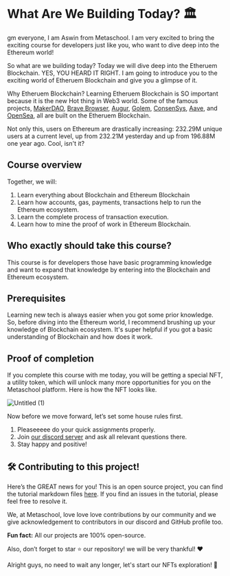 # What Are We Building Today? 🏛️

gm everyone, I am Aswin from Metaschool. I am very excited to bring the exciting course for developers just like you, who want to dive deep into the Ethereum world!

So what are we building today? Today we will dive deep into the Etheruem Blockchain. YES, YOU HEARD IT RIGHT. I am going to introduce you to the exciting world of Etheruem Blockchain and give you a glimpse of it.

Why Etheruem Blockchain? Learning Etheruem Blockchain is SO important because it is the new Hot thing in Web3 world. Some of the famous projects, [MakerDAO](https://makerdao.com/en/), [Brave Browser](https://brave.com/), [Augur](https://www.augur.net/), [Golem](https://www.golem.network/), [ConsenSys](https://consensys.net/), [Aave](https://aave.com/), and [OpenSea](https://opensea.io/), all are built on the Etheruem Blockchain.

Not only this, users on Ethereum are drastically increasing: 232.29M unique users at a current level, up from 232.21M yesterday and up from 196.88M one year ago. Cool, isn't it?

## Course overview

Together, we will:

1. Learn everything about Blockchain and Ethereum Blockchain
2. Learn how accounts, gas, payments, transactions help to run the Ethereum ecosystem.
3. Learn the complete process of transaction execution.
4. Learn how to mine the proof of work in Ethereum Blockchain.

## Who exactly should take this course?

This course is for developers those have basic programming knowledge and want to expand that knowledge by entering into the Blockchain and Ethereum ecosystem.

## Prerequisites

Learning new tech is always easier when you got some prior knowledge. So, before diving into the Ethereum world, I recommend brushing up your knowledge of Blockchain ecosystem. It's super helpful if you got a basic understanding of Blockchain and how does it work.

## Proof of completion

If you complete this course with me today, you will be getting a special NFT, a utility token, which will unlock many more opportunities for you on the Metaschool platform. Here is how the NFT looks like.

![Untitled (1)](https://github.com/0xmetaschool/Learning-Projects/assets/129931419/39ec7f2b-da59-4a3c-b81f-90e3fe8c50c4)

Now before we move forward, let’s set some house rules first.

1. Pleaseeeee do your quick assignments properly.
2. Join [our discord server](https://discord.gg/vbVMUwXWgc) and ask all relevant questions there.
3. Stay happy and positive!

## 🛠 Contributing to this project!

Here’s the GREAT news for you! This is an open source project, you can find the tutorial markdown files [here](https://github.com/0xmetaschool/Learning-Projects/tree/main/How%20does%20Ethereum%20work%20-%20A%20deepdive). If you find an issues in the tutorial, please feel free to resolve it.

We, at Metaschool, love love love contributions by our community and we give acknowledgement to contributors in our discord and GitHub profile too.

**Fun fact:** All our projects are 100% open-source.

Also, don’t forget to star ⭐️ our repository! we will be very thankful! ♥️

Alright guys, no need to wait any longer, let's start our NFTs exploration! 🙌

